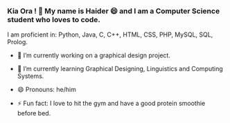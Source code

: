 ### Kia Ora ! 👋 My name is Haider 😄 and I am a Computer Science student who loves to code.

I am proficient in: Python, Java, C, C++, HTML, CSS, PHP, MySQL, SQL, Prolog.

- 🔭 I’m currently working on a graphical design project.
- 🌱 I’m currently learning Graphical Designing, Linguistics and Computing Systems.

- 😄 Pronouns: he/him
- ⚡ Fun fact: I love to hit the gym and have a good protein smoothie before bed.

